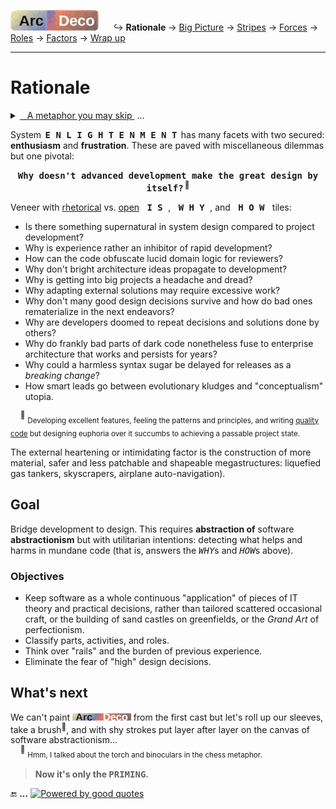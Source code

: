 [![Arc Deco.](../../../../_rsc/_img/ArcDeco/ArcDeco-bar-h33px_rounded.jpg)](../../README.md) &nbsp;&nbsp;&nbsp;&nbsp;&nbsp;↪️&nbsp;**Rationale** -> [Big Picture](../02.BigPict/README.md) -> [Stripes](../03.Stripes/README.md) -> [Forces](../04.Forces/README.md) -> [Roles](../05.Roles/README.md) -> [Factors](../06.Factors/README.md) -> [Wrap&nbsp;up](../07.Wrapping/README.md)

---

# Rationale

<details><summary><ins>&nbsp;&nbsp;&nbsp;A metaphor you may skip&nbsp;</ins>&nbsp;...</summary>
&nbsp;&nbsp;&nbsp;&nbsp;&nbsp;... but (thanks) you've clicked.

<p dir="rtl">A cherry-picked <b>metaphor</b><br />.simplifies explanation<br />(.At times even for readers)</p>

<table><tr valign="top"><td><p><b>Figure of chess is a universal figure of speech...</b><sup>♟️</sup></p>
  <p><img alt="&nbsp;IT chess phantasy" src="../../../../_rsc/_img/illus/ChessIT.jpg" /></p>
<div dir="rtl"><sub>or I'm boring and unimaginative to&nbsp;&#8230;&nbsp;</sub><sup>♟️</sup><br><sub>.propose better and smarter analogies</sub></div>
  <br /><br /></bre><blockquote><b>Who is the opponent in software?</b><br />
  Not a customer, a manager, or a user.<br />The development!</blockquote>
</td><td>
<p>♕♛&nbsp;Learning elementary programming and the rules of the checkered strategy are both fast and attainable for the masses. 
Starting programming resembles games of neophytes: <i>blitz</i> (wins follow fails), fun, and visibly improving.</p>

<p>♖♜&nbsp;Understanding and learning principles and check patterns will prevent blunders but not positional traps of better opponents.<br />
In like manner, a keen junior will soon write good pieces of code but shaky solutions.</p>

<p>♗♝&nbsp;Chess openings rest on studied memorized decisions and strong theory. In software, it means IT education, selection of platforms, frameworks, and external parts, when experimentation and creativity are abnormal</p>

<p>♘♞&nbsp;Then the perception of combinatory vastness and the need to think in several moves lifts the curtain of first naive impressions.<br />
"Moves" in software are multilevel projections over digits and their calculations with enormous space <code><b>&gt;</b>&thinsp;8x8</code> for phantasies and alternative solutions.</p>

<p>To rise to a higher rank requires a "binocular" of passion and a "torch" of theory. The number of games or written applications won't break the ceiling.<sup>👑</sup></p>
  
<p>In chess theoretical roadmaps and schools lead to higher ratings, which ruthlessly show one's place. <ins>Here the metaphor breaks down.</ins> 
Software ways to craftsmanship are inscrutable and assessed by eye.</p>
<div dir="rtl"><sub>&mdash;&nbsp;Major chess servers can brag about legends&nbsp;&nbsp;&mdash; not bots, pausing for sleep only</sub><sup>👑</sup><br /><sub>.with an enormous number of games but amateur slightly growing ELO ratings</sub></div>

</td></tr></table>

\_________________________________________________________________________________________________________</details>

System &thinsp;<samp><b>E&thinsp;N&thinsp;L&thinsp;I&thinsp;G&thinsp;H&thinsp;T&thinsp;E&thinsp;N&thinsp;M&thinsp;E&thinsp;N&thinsp;T</b></samp>&thinsp; has many facets with two secured: <b>enthusiasm</b> and <b>frustration</b>. These are paved with miscellaneous dilemmas but one pivotal:

<p align="center"><b><samp>Why doesn't advanced development make the great design by itself?</samp>&thinsp;<sup>🙋</sup></b></p>

Veneer with <ins>rhetorical</ins> vs. <ins>open</ins> <kbd>&thinsp;<samp><b>I&thinsp;S</b></samp>&thinsp;</kbd>, <kbd>&thinsp;<samp><b>W&thinsp;H&thinsp;Y</b></samp>&thinsp;</kbd>, and <kbd>&thinsp;<samp><b>H&thinsp;O&thinsp;W</b></samp>&thinsp;</kbd> tiles:

* Is there something supernatural in system design compared to project development?
* Why is experience rather an inhibitor of rapid development?
* How can the code obfuscate lucid domain logic for reviewers?
* Why don't bright architecture ideas propagate to development?
* Why is getting into big projects a headache and dread?
* Why adapting external solutions may require excessive work?
* Why don't many good design decisions survive and how do bad ones rematerialize in the next endeavors?
* Why are developers doomed to repeat decisions and solutions done by others?
* Why do frankly bad parts of dark code nonetheless fuse to enterprise architecture that works and persists for years?
* Why could a harmless syntax sugar be delayed for releases as a _breaking change_? 
* How smart leads go between evolutionary kludges and "conceptualism" utopia.

&nbsp;&nbsp;&nbsp;&nbsp;<sup>🙋</sup> <sub>Developing excellent features, feeling the patterns and principles, and writing [quality code](../../../QA/README+/code-quality.md) but designing euphoria over it succumbs to achieving a passable project state.</sub>

The external heartening or intimidating factor is the construction of more material, safer and less patchable and shapeable megastructures: liquefied gas tankers, skyscrapers, airplane auto-navigation).

## Goal

Bridge development to design.
This requires **abstraction of** software **abstractionism** but with utilitarian intentions: detecting what helps and harms in mundane code (that is, answers the <samp><i>WHY</i></samp>s and <samp><i>HOW</i></samp>s above).

### Objectives

* Keep software as a whole continuous "application" of pieces of IT theory and practical decisions, rather than tailored scattered occasional craft, or the building of sand castles on greenfields, or the _Grand Art_ of perfectionism.
* Classify parts, activities, and roles.
* Think over "rails" and the burden of previous experience.
* Eliminate the fear of "high" design decisions.

## What's next


We can't paint <picture><img alt="&thinsp;Arc&nbsp;Deco" src="../../../../_rsc/_img/ArcDeco/ArcDeco-bar-12px.jpg" /></picture> from the first cast but let's roll up our sleeves, take a brush<sup>🔦</sup>, and with shy strokes put layer after layer on the canvas of software abstractionism...\
&nbsp;&nbsp;&nbsp;&nbsp;<sup>🔦</sup> <sub>Hmm, I talked about the torch and binoculars in the chess metaphor.</sub>

> **Now it's only the <samp>PRIMING</samp>.**

🔚 **...** [![Powered by good quotes](https://img.shields.io/badge/💡Powered-💬by_quotes-Cyan?style=flat&labelColor=CornflowerBlue&color=CornflowerBlue)](../../../../pencraft/README+/quotes/README+/cornerstones.md)

